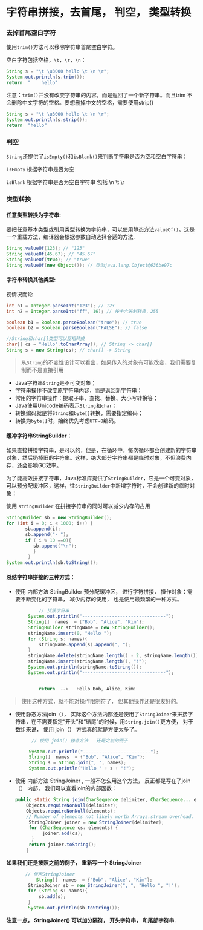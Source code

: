 # 字符串拼接，去首尾， 判空， 类型转换



### 去掉首尾空白字符

使用`trim()`方法可以移除字符串首尾空白字符。

空白字符包括空格，`\t`，`\r`，`\n`：

```java
String s = "\t \u3000 hello \t \n \r";
System.out.println(s.trim());
return  "    hello"
```

注意：`trim()`并没有改变字符串的内容，而是返回了一个新字符串。而且trim 不会删除中文字符的空格。要想删掉中文的空格，需要使用strip()

```java
String s = "\t \u3000 hello \t \n \r";
System.out.println(s.strip());
return  "hello"
```

### 判空

`String`还提供了`isEmpty()`和`isBlank()`来判断字符串是否为空和空白字符串：

`isEmpty` 根据字符串是否为空

`isBlank` 根据字符串是否为空白字符串 包括 \n \t \r

### 类型转换

#### 任意类型转换为字符串:

要把任意基本类型或引用类型转换为字符串，可以使用静态方法`valueOf()`。这是一个重载方法，编译器会根据参数自动选择合适的方法.

```java
String.valueOf(123); // "123"
String.valueOf(45.67); // "45.67"
String.valueOf(true); // "true"
String.valueOf(new Object()); // 类似java.lang.Object@636be97c
```

#### 字符串转换其他类型:

视情况而论

```java
int n1 = Integer.parseInt("123"); // 123
int n2 = Integer.parseInt("ff", 16); // 按十六进制转换，255

boolean b1 = Boolean.parseBoolean("true"); // true
boolean b2 = Boolean.parseBoolean("FALSE"); // false

//String和char[]类型可以互相转换
char[] cs = "Hello".toCharArray(); // String -> char[]
String s = new String(cs); // char[] -> String
```

> 从`String`的不变性设计可以看出，如果传入的对象有可能改变，我们需要复制而不是直接引用

- Java字符串`String`是不可变对象；
- 字符串操作不改变原字符串内容，而是返回新字符串；
- 常用的字符串操作：提取子串、查找、替换、大小写转换等；
- Java使用Unicode编码表示`String`和`char`；
- 转换编码就是将`String`和`byte[]`转换，需要指定编码；
- 转换为`byte[]`时，始终优先考虑`UTF-8`编码。

#### 缓冲字符串StringBuilder：

如果直接拼接字符串，是可以的，但是，在循环中，每次循环都会创建新的字符串对象，然后扔掉旧的字符串。这样，绝大部分字符串都是临时对象，不但浪费内存，还会影响GC效率。

为了能高效拼接字符串，Java标准库提供了`StringBuilder`，它是一个可变对象，可以预分配缓冲区，这样，往`StringBuilder`中新增字符时，不会创建新的临时对象：

使用 `stringBuilder` 在拼接字符串的同时可以减少内存的占用

```java
StringBuilder sb = new StringBuilder();
for (int i = 0; i < 1000; i++) {
       sb.append(i);
       sb.append("- ");
       if ( i % 10 ==0){
          sb.append("\n");
          }
        }
System.out.println(sb.toString());
```

#### 总结字符串拼接的三种方式：

- 使用 内部方法 StringBuilder 预分配缓冲区， 进行字符拼接， 操作对象：需要不断变化的字符串， 减少内存的使用， 也是使用最频繁的一种方式。

```java
			// 拼接字符串
        System.out.println("-------------------------------");
        String[]  names  = {"Bob", "Alice", "Kim"};
        StringBuilder stringName = new StringBuilder();
        stringName.insert(0, "Hello ");
        for (String s: names){
            stringName.append(s).append(", ");
        }
        stringName.delete(stringName.length() - 2, stringName.length());
        stringName.insert(stringName.length(), "!");
        System.out.println(stringName.toString());
        System.out.println("-------------------------------");


			return  -->   Hello Bob, Alice, Kim!
```

> 使用这种方式，就不能对操作限制符了， 但其他操作还是很友好的。

- 使用静态方法join（）， 实际这个方法内部还是使用了`StringJoiner`来拼接字符串，在不需要指定“开头”和“结尾”的时候，用`String.join()`更方便， 对于数组来说， 使用 join（） 方式真的就是方便太多了。

  ```java
   		// 使用 join() 静态方法   还是之前的例子
  
       System.out.println("-------------------------");
       String[]  names  = {"Bob", "Alice", "Kim"};
       String s = String.join(", ", names);
       System.out.println("Hello " + s + "!");
  ```
  
- 使用 内部方法 StringJoiner , 一般不怎么用这个方法， 反正都是写在了join（） 内部， 我们可以查看join的内部函数：

  ```java
  public static String join(CharSequence delimiter, CharSequence... elements) {
      Objects.requireNonNull(delimiter);
      Objects.requireNonNull(elements);
      // Number of elements not likely worth Arrays.stream overhead.
       StringJoiner joiner = new StringJoiner(delimiter);
       for (CharSequence cs: elements) {
            joiner.add(cs);
        }
       return joiner.toString();
      }
  
  ```

**如果我们还是按照之前的例子， 重新写一个 StringJoiner**

```java
       // 使用StringJoiner
		   String[]  names  = {"Bob", "Alice", "Kim"};
        StringJoiner sb = new StringJoiner(", ", "Hello ", "!");
        for (String s: names){
            sb.add(s);
        }
        System.out.println(sb.toString());
```

**注意一点， StringJoiner() 可以加分隔符， 开头字符串， 和尾部字符串.**